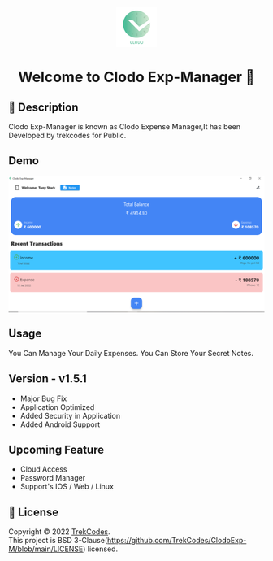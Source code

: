 <!-- PROJECT LOGO -->
<br />
<div align="center">
  <a href="https://github.com/TrekCodes/ClodoExp-M/blob/main/clodo.png">
    <img src="clodo.png" alt="Logo" width="80" height="80">
  </a>  
  
<h1 align="center">Welcome to Clodo Exp-Manager 👋</h1>
  
</div>  

## 🚀 Description 
Clodo Exp-Manager is known as Clodo Expense Manager,It has been Developed by trekcodes for Public.

## Demo 

<p align="center">
  <img width="700" align="center" src="https://github.com/TrekCodes/ClodoExp-M/blob/cebd5f1c2714a652a87680be4b484d4c92d74ab8/Capture.PNG" alt="demo"/>
</p>

## Usage

You Can Manage Your Daily Expenses.
You Can Store Your Secret Notes.

## Version - v1.5.1
- Major Bug Fix
- Application Optimized
- Added Security in Application
- Added Android Support

## Upcoming Feature
- Cloud Access
- Password Manager
- Support's IOS / Web / Linux


## 📝 License

Copyright © 2022 [TrekCodes](https://github.com/trekcodes).<br />
This project is BSD 3-Clause(https://github.com/TrekCodes/ClodoExp-M/blob/main/LICENSE) licensed.
